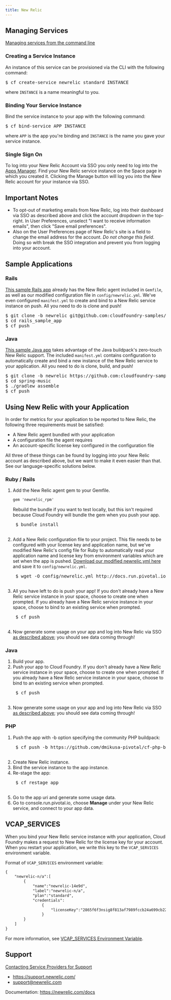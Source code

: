 ```yaml
---
title: New Relic
---
```


## <a id='managing'></a>Managing Services ##

[Managing services from the command line](/devguide/services/managing-services.html)

### <a id='create'></a>Creating a Service Instance ###

An instance of this service can be provisioned via the CLI with the following command:

<pre class="terminal">
$ cf create-service newrelic standard INSTANCE
</pre>
where `INSTANCE` is a name meaningful to you.

### <a id='bind'></a>Binding Your Service Instance ###

Bind the service instance to your app with the following command:

<pre class="terminal">
$ cf bind-service APP INSTANCE
</pre>
where `APP` is the app you're binding and `INSTANCE` is the name you gave your service instance.

### <a id='sso'></a>Single Sign On ###

To log into your New Relic Account via SSO you only need to log into the [Apps Manager](http://console.run.pivotal.io). Find your New Relic service instance on the Space page in which you created it. Clicking the Manage button will log you into the New Relic account for your instance via SSO.

## <a id='notes'></a>Important Notes ##

* To opt-out of marketing emails from New Relic, log into their dashboard via SSO as described above and click the account dropdown in the top-right. In User Preferences, unselect "I want to receive information emails", then click "Save email preferences".
* Also on the User Preferences page of New Relic's site is a field to change the email address for the account. *Do not change this field*. Doing so with break the SSO integration and prevent you from logging into your account.

## <a id='sample-app'></a>Sample Applications ##

### <a id='sample-rails'></a>Rails ###

[This sample Rails app](https://github.com/cloudfoundry-samples/rails_sample_app/tree/newrelic) already has the New Relic agent included in `Gemfile`, as well as our modified configuration file in `config/newrelic.yml`. We've even configured `manifest.yml` to create and bind to a New Relic service instance on push. All you need to do is clone and push!

<pre class="terminal">
$ git clone -b newrelic git@github.com:cloudfoundry-samples/rails_sample_app.git
$ cd rails_sample_app
$ cf push
</pre>

### <a id='sample-java'></a>Java ###

[This sample Java app](https://github.com/cloudfoundry-samples/spring-music/tree/newrelic) takes advantage of the Java buildpack's zero-touch New Relic support.  The included `manifest.yml` contains configuration to automatically create and bind a new instance of the New Relic service to your application.  All you need to do is clone, build, and push!

<pre class="terminal">
$ git clone -b newrelic https://github.com:cloudfoundry-samples/spring-music.git
$ cd spring-music
$ ./gradlew assemble
$ cf push
</pre>


## <a id='using'></a>Using New Relic with your Application ##

In order for metrics for your application to be reported to New Relic, the following three requirements must be satisfied:

* A New Relic agent bundled with your application
* A configuration file the agent requires
* An account-specific license key configured in the configuration file

All three of these things can be found by logging into your New Relic account as described above, but we want to make it even easier than that. See our language-specific solutions below.

### <a id='ruby'></a>Ruby / Rails ###

1. Add the New Relic agent gem to your Gemfile.

	~~~xml
	gem 'newrelic_rpm'
	~~~
	Rebuild the bundle if you want to test locally, but this isn't required because Cloud Foundry will bundle the gem when you push your app.
	<pre class="terminal">
	$ bundle install
	</pre>

1. Add a New Relic configuration file to your project. This file needs to be configured with your license key and application name, but we've modified New Relic's config file for Ruby to automatically read your application name and license key from environment variables which are set when the app is pushed. [Download our modified newrelic.yml here](./newrelic-ruby.yml) and save it to `config/newrelic.yml`.

	<pre class="terminal">
	$ wget -O config/newrelic.yml http://docs.run.pivotal.io/marketplace/services/newrelic/newrelic-ruby.yml
	</pre>

1. All you have left to do is push your app! If you don't already have a New Relic service instance in your space, choose to create one when prompted. If you already have a New Relic service instance in your space, choose to bind to an existing service when prompted.

	<pre class="terminal">
	$ cf push
	</pre>

1. Now generate some usage on your app and log into New Relic via SSO [as described above](#sso); you should see data coming through!

### <a id='java'></a>Java ###

1. Build your app.
1. Push your app to Cloud Foundry. If you don't already have a New Relic service instance in your space, choose to create one when prompted. If you already have a New Relic service instance in your space, choose to bind to an existing service when prompted.
	<pre class="terminal">
	$ cf push
	</pre>
1. Now generate some usage on your app and log into New Relic via SSO [as described above](#sso); you should see data coming through!

### <a id='php'></a>PHP ###

1. Push the app with -b option specifying the community PHP buildpack:
	<pre class="terminal">
	$ cf push -b https://github.com/dmikusa-pivotal/cf-php-build-pack
	</pre>
2. Create New Relic instance.
3. Bind the service instance to the app instance.
4. Re-stage the app:
	<pre class="terminal">
	$ cf restage app
	</pre>
5. Go to the app uri and generate some usage data.
6. Go to console.run.pivotal.io, choose **Manage** under your New Relic service, and connect to your app data.

## <a id='vcap-services'></a>VCAP_SERVICES ##

When you bind your New Relic service instance with your application, Cloud Foundry makes a request to New Relic for the license key for your account. When you restart your application, we write this key to the `VCAP_SERVICES` environment variable.

Format of `VCAP_SERVICES` environment variable:

~~~xml
{
	"newrelic-n/a":[
		{
			"name":"newrelic-14e9d",
			"label":"newrelic-n/a",
			"plan":"standard",
			"credentials":
				{
					"licenseKey":"2865f6f3nsig8f813af7989fccb24a699cb22a4beb"
				}
		}
	]
}
~~~
For more information, see [VCAP_SERVICES Environment Variable](/devguide/deploy-apps/environment-variable.html).

## <a id='support'></a>Support ##

[Contacting Service Providers for Support](../../contacting-service-providers-for-support.html)

* https://support.newrelic.com/
* support@newrelic.com

Documentation: https://newrelic.com/docs
